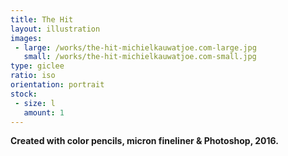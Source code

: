 ```yaml
---
title: The Hit
layout: illustration
images:
 - large: /works/the-hit-michielkauwatjoe.com-large.jpg
   small: /works/the-hit-michielkauwatjoe.com-small.jpg
type: giclee
ratio: iso
orientation: portrait
stock:
 - size: l 
   amount: 1
---
```


**Created with color pencils, micron fineliner & Photoshop, 2016.**
